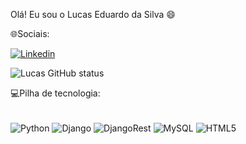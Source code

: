 Olá! Eu sou o Lucas Eduardo da Silva 😄

🌐Sociais:

[![Linkedin](https://img.shields.io/badge/LinkedIn-0077B5?style=for-the-badge&logo=linkedin&logoColor=white)](https://www.linkedin.com/in/lucas-eduardo-da-silva-096681239/)

![Lucas GitHub status](https://github-readme-stats.vercel.app/api?username=LucasEduardodaSilva&show_icons=true&theme=radical)

💻Pilha de tecnologia:

<div style="display: inline_block"><br/>
    <img align="center" alt="Python" src="https://img.shields.io/badge/Python-3776AB?style=for-the-badge&logo=python&logoColor=white"/>
    <img align="center" alt="Django" src="https://img.shields.io/badge/Django-092E20?style=for-the-badge&logo=django&logoColor=white"/>
    <img align="center" alt="DjangoRest" src="https://img.shields.io/badge/Django-Rest-ED1C24?style=for-the-badge&logo=django&logoColor=white"/>
    <img align="center" alt="MySQL" src="https://img.shields.io/badge/MySQL-00000F?style=for-the-badge&logo=mysql&logoColor=white"/>
    <img align="center" alt="HTML5" src="https://img.shields.io/badge/HTML5-E34F26?style=for-the-badge&logo=html5&logoColor=white"/>
</div>
